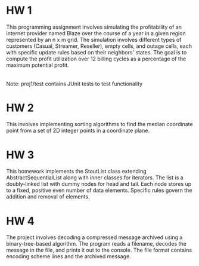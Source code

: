 # HW 1

This programming assignment involves simulating the profitability of an internet provider named Blaze over the course of a year in a given region represented by an n x m grid. The simulation involves different types of customers (Casual, Streamer, Reseller), empty cells, and outage cells, each with specific update rules based on their neighbors' states. The goal is to compute the profit utilization over 12 billing cycles as a percentage of the maximum potential profit.
######
Note: proj1/test contains JUnit tests to test functionality 
# HW 2

This involves implementing sorting algorithms to find the median coordinate point from a set of 2D integer points in a coordinate plane. 
# HW 3

This homework implements the StoutList class extending AbstractSequentialList along with inner classes for iterators. The list is a doubly-linked list with dummy nodes for head and tail. Each node stores up to a fixed, positive even number of data elements. Specific rules govern the addition and removal of elements.

# HW 4

The project involves decoding a compressed message archived using a binary-tree-based algorithm. The program reads a filename, decodes the message in the file, and prints it out to the console. The file format contains encoding scheme lines and the archived message.
